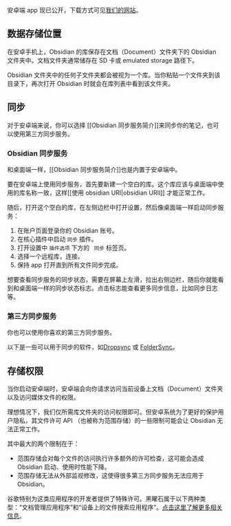 安卓端 app 现已公开，下载方式可见[我们的网站](https://obsidian.md/mobile)。

## 数据存储位置

在安卓手机上，Obsidian 的库保存在文档（Document）文件夹下的 Obsidian 文件夹中。文档文件夹通常储存在 SD 卡或 emulated storage 路径下。

Obsidian 文件夹中的任何子文件夹都会被视为一个库。当你粘贴一个文件夹到该目录下，再次打开 Obsidian 时就会在库列表中看到该文件夹。


## 同步

对于安卓端来说，你可以选择 [[Obsidian 同步服务简介]]来同步你的笔记，也可以使用第三方同步服务。


### Obsidian 同步服务


和桌面端一样，[[Obsidian 同步服务简介]]也是内置于安卓端中。

要在安卓端上使用同步服务，首先要新建一个空白的库。这个库应该与桌面端中使用的库名称一致，这样[[使用 obsidian URI|obsidian URII]] 才能正常工作。

随后，打开这个空白的库，在左侧边栏中打开设置，然后像桌面端一样启动同步服务：

1. 在账户页面登录你的 Obsidian 账号。
2. 在核心插件中启动 `同步` 插件。
3. 打开设置中 `插件选项` 下方的 ` 同步` 标签页。
4. 选择一个远程库，连接。
5. 保持 app 打开直到所有文件同步完成。

想要查看同步服务的同步状态，需要在屏幕上左滑，拉出右侧边栏，随后你就能看到和桌面端一样的同步状态标志。点击标志能查看更多同步信息，比如同步日志等。

### 第三方同步服务

你也可以使用你喜欢的第三方同步服务。

以下是一些可以用于同步的软件，如[Dropsync](https://play.google.com/store/apps/details?id=com.ttxapps.dropsync) 或 [FolderSync](https://play.google.com/store/apps/details?id=dk.tacit.android.foldersync.lite)。

## 存储权限

当你启动安卓端时，安卓端会向你请求访问当前设备上文档（Document）文件夹以及访问媒体文件的权限。

理想情况下，我们仅所需库文件夹的访问权限即可。但安卓系统为了更好的保护用户隐私，其文件许可 API （也被称为范围存储）的一些限制可能会让 Obsidian 无法正常工作。

其中最大的两个限制在于：

- 范围存储会对每个文件的访问执行许多额外的许可检查，这可能会造成 Obsidian 启动、使用时性能下降。
- 范围存储无法从外部监视修改，这使得很多第三方同步服务无法应用于 Obsidian。

谷歌特别为这类应用程序的开发者提供了特殊许可。黑曜石属于以下两种类型：“文档管理应用程序”和“设备上的文件搜索应用程序”。[点击这里了解更多相关信息](https://developer.android.com/training/data-storage/manage-all-files)。